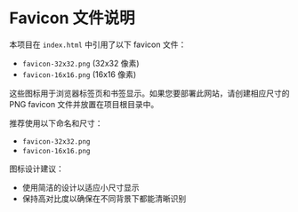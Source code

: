 # Favicon 文件说明

本项目在 `index.html` 中引用了以下 favicon 文件：

- `favicon-32x32.png` (32x32 像素)
- `favicon-16x16.png` (16x16 像素)

这些图标用于浏览器标签页和书签显示。如果您要部署此网站，请创建相应尺寸的 PNG favicon 文件并放置在项目根目录中。

推荐使用以下命名和尺寸：
- `favicon-32x32.png`
- `favicon-16x16.png`

图标设计建议：
- 使用简洁的设计以适应小尺寸显示
- 保持高对比度以确保在不同背景下都能清晰识别